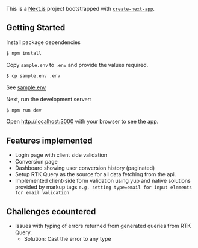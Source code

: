 This is a [Next.js](https://nextjs.org) project bootstrapped with [`create-next-app`](https://nextjs.org/docs/app/api-reference/cli/create-next-app).

## Getting Started
Install package dependencies
```bash 
$ npm install
```

Copy `sample.env` to `.env` and provide the values required.
```bash
$ cp sample.env .env
```
See [sample.env](./sample.env)

Next, run the development server:

```bash
$ npm run dev
```

Open [http://localhost:3000](http://localhost:3000) with your browser to see the app.

## Features implemented
- Login page with client side validation
- Conversion page
- Dashboard showing user conversion history (paginated)
- Setup RTK Query as the source for all data fetching from the api.
- Implemented client-side form validation using yup and native solutions provided by markup tags `e.g. setting type=email for input elements for email validation`

## Challenges ecountered
- Issues with typing of errors returned from generated queries from RTK Query.
  - Solution: Cast the error to any type
